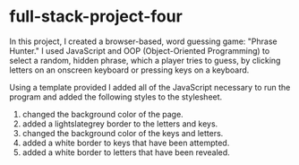 # full-stack-project-four
In this project, I created a browser-based, word guessing game: "Phrase Hunter." I used JavaScript and OOP (Object-Oriented Programming)
to select a random, hidden phrase, which a player tries to guess, by clicking letters on an onscreen keyboard or pressing keys on a keyboard.

Using a template provided I added all of the JavaScript necessary to run the program and added the following styles to the stylesheet.

1. changed the background color of the page.
2. added a lightslategrey border to the letters and keys.
3. changed the background color of the keys and letters.
4. added a white border to keys that have been attempted.
5. added a white border to letters that have been revealed.